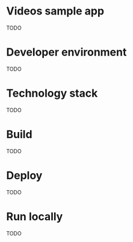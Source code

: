 # Videos sample app
TODO
# Developer environment
TODO
# Technology stack
TODO
# Build
TODO
# Deploy
TODO
# Run locally
TODO
